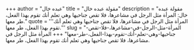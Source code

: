 +++
author = "عبده خال"
title = "مقولة عبده خال"
description = "مقولة عبده خال: المرأة مثل الرجل في مشاعرها، فلا تقص جناحيها وهي تعلم أنك تقوم بهذا الفعل، طر معها."
quote = '''المرأة مثل الرجل في مشاعرها، فلا تقص جناحيها وهي تعلم أنك تقوم بهذا الفعل، طر معها.'''
slug = "المرأة-مثل-الرجل-في-مشاعرها،-فلا-تقص-جناحيها-وهي-تعلم-أنك-تقوم-بهذا-الفعل،-طر-معها"
+++
المرأة مثل الرجل في مشاعرها، فلا تقص جناحيها وهي تعلم أنك تقوم بهذا الفعل، طر معها.
